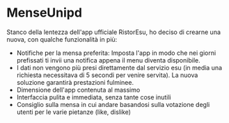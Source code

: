 # MenseUnipd
Stanco della lentezza dell'app ufficiale RistorEsu, ho deciso di crearne una nuova, con qualche funzionalità in più:

- Notifiche per la mensa preferita: Imposta l'app in modo che nei giorni prefissati ti invii una notifica appena il menu diventa disponibile. 
- I dati non vengono più presi direttamente dal servizio esu (in media una richiesta necessitava di 5 secondi per venire servita). La nuova soluzione garantirà prestazioni fulminee.
- Dimensione dell'app contenuta al massimo
- Interfaccia pulita e immediata, senza tante cose inutili
- Consiglio sulla mensa in cui andare basandosi sulla votazione degli utenti per le varie pietanze (like, dislike)
